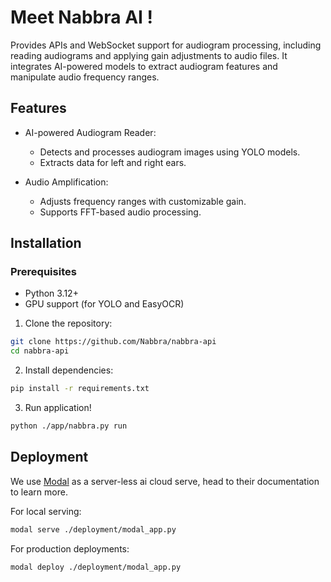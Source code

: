 # Meet Nabbra AI !

Provides APIs and WebSocket support for audiogram processing, including reading audiograms and applying gain adjustments to audio files. It integrates AI-powered models to extract audiogram features and manipulate audio frequency ranges.

## Features

- AI-powered Audiogram Reader:
    - Detects and processes audiogram images using YOLO models.
    - Extracts data for left and right ears.

- Audio Amplification:
    - Adjusts frequency ranges with customizable gain.
    - Supports FFT-based audio processing.

## Installation

### Prerequisites

- Python 3.12+
- GPU support (for YOLO and EasyOCR)

1. Clone the repository:

```bash
git clone https://github.com/Nabbra/nabbra-api
cd nabbra-api
```

2. Install dependencies:

```bash
pip install -r requirements.txt
```

3. Run application!

```bash
python ./app/nabbra.py run
```

## Deployment

We use [Modal](https://modal.com) as a server-less ai cloud serve, head to their documentation to learn more.

For local serving:

```bash
modal serve ./deployment/modal_app.py
```

For production deployments:

```bash
modal deploy ./deployment/modal_app.py
```